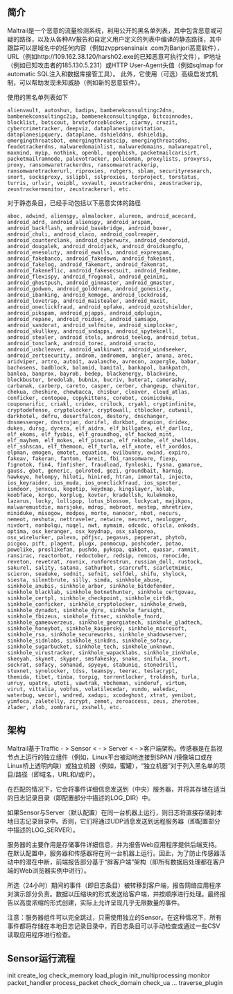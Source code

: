 ## 简介

Maltrail是一个恶意的流量检测系统，利用公开的黑名单列表，其中包含恶意或可疑的路径，以及从各种AV报告和自定义用户定义的列表中编译的静态路径，其中跟踪可以是域名中的任何内容（例如zvpprsensinaix .com为Banjori恶意软件），URL（例如http://109.162.38.120/harsh02.exe的已知恶意可执行文件），IP地址（例如已知攻击者的185.130.5.231）或HTTP User-Agent头值（例如sqlmap for automatic SQL注入和数据库接管工具）。 此外，它使用（可选）高级启发式机制，可以帮助发现未知威胁（例如新的恶意软件）。

使用的黑名单列表如下

```
alienvault, autoshun, badips, bambenekconsultingc2dns,
bambenekconsultingc2ip, bambenekconsultingdga, bitcoinnodes,
blocklist, botscout, bruteforceblocker, ciarmy, cruzit,
cybercrimetracker, deepviz, dataplanesipinvitation,
dataplanesipquery, dataplane, dshielddns, dshieldip, 
emergingthreatsbot, emergingthreatscip, emergingthreatsdns,
feodotrackerdns, malwaredomainlist, malwaredomains, malwarepatrol,
maxmind, myip, nothink, openbl, openphish, packetmailcarisirt,
packetmailramnode, palevotracker, policeman, proxylists, proxyrss,
proxy, ransomwaretrackerdns, ransomwaretrackerip,
ransomwaretrackerurl, riproxies, rutgers, sblam, securityresearch,
snort, socksproxy, sslipbl, sslproxies, torproject, torstatus,
turris, urlvir, voipbl, vxvault, zeustrackerdns, zeustrackerip,
zeustrackermonitor, zeustrackerurl, etc.
```

对于静态条目，已经手动包括以下恶意实体的路径

```
aboc, adwind, alienspy, almalocker, alureon, android_acecard, 
android_adrd, android_alienspy, android_arspam, 
android_backflash, android_basebridge, android_boxer, 
android_chuli, android_claco, android_coolreaper, 
android_counterclank, android_cyberwurx, android_dendoroid, 
android_dougalek, android_droidjack, android_droidkungfu, 
android_enesoluty, android_ewalls, android_exprespam, 
android_fakebanco, android_fakedown, android_fakeinst, 
android_fakelog, android_fakemart, android_fakemrat, 
android_fakeneflic, android_fakesecsuit, android_feabme, 
android_flexispy, android_frogonal, android_geinimi, 
android_ghostpush, android_ginmaster, android_gmaster, 
android_godwon, android_golddream, android_gonesixty, 
android_ibanking, android_kemoge, android_lockdroid, 
android_lovetrap, android_maistealer, android_maxit, 
android_oneclickfraud, android_opfake, android_ozotshielder, 
android_pikspam, android_pjapps, android_qdplugin, 
android_repane, android_roidsec, android_samsapo, 
android_sandorat, android_selfmite, android_simplocker, 
android_skullkey, android_sndapps, android_spytekcell, 
android_stealer, android_stels, android_teelog, android_tetus, 
android_tonclank, android_torec, android_uracto, 
android_usbcleaver, android_walkinwat, android_windseeker, 
android_zertsecurity, androm, andromem, angler, anuna, arec, 
aridviper, artro, autoit, avalanche, avrecon, axpergle, babar, 
bachosens, badblock, balamid, bamital, bankapol, bankpatch, 
banloa, banprox, bayrob, bedep, blackenergy, blackvine, 
blockbuster, bredolab, bubnix, bucriv, buterat, camerashy, 
carbanak, carberp, careto, casper, cerber, changeup, chanitor, 
chekua, cheshire, chewbacca, chisbur, cleaver, cloud_atlas, 
conficker, contopee, copykittens, corebot, cosmicduke, 
couponarific, criakl, cridex, crilock, cryakl, cryptinfinite, 
cryptodefense, cryptolocker, cryptowall, ctblocker, cutwail, 
darkhotel, defru, desertfalcon, destory, dnschanger, 
dnsmessenger, dnstrojan, dorifel, dorkbot, drapion, dridex, 
dukes, dursg, dyreza, elf_aidra, elf_billgates, elf_darlloz, 
elf_ekoms, elf_fysbis, elf_groundhog, elf_hacked_mint, 
elf_mayhem, elf_mokes, elf_pinscan, elf_rekoobe, elf_shelldos, 
elf_sshscan, elf_themoon, elf_turla, elf_xnote, elf_xorddos, 
elpman, emogen, emotet, equation, evilbunny, ewind, expiro, 
fakeav, fakeran, fantom, fareit, fbi_ransomware, fiexp, 
fignotok, fin4, finfisher, fraudload, fynloski, fysna, gamarue, 
gauss, gbot, generic, golroted, gozi, groundbait, harnig, 
hawkeye, helompy, hiloti, hinired, htran, immortal, injecto, 
ios_keyraider, ios_muda, ios_oneclickfraud, ios_specter, 
ismdoor, jenxcus, kegotip, keydnap, kingslayer, kolab, 
koobface, korgo, korplug, kovter, kradellsh, kulekmoko, 
lazarus, locky, lollipop, lotus_blossom, luckycat, majikpos, 
malwaremustdie, marsjoke, mdrop, mebroot, mestep, mhretriev, 
miniduke, misogow, modpos, morto, nanocor, nbot, necurs, 
nemeot, neshuta, nettraveler, netwire, neurevt, nexlogger, 
nivdort, nonbolqu, nuqel, nwt, nymaim, odcodc, oficla, onkods, 
optima, osx_keranger, osx_keydnap, osx_salgorea, 
osx_wirelurker, palevo, pdfjsc, pegasus, pepperat, phytob, 
picgoo, pift, plagent, plugx, ponmocup, poshcoder, potao, 
powelike, proslikefan, pushdo, pykspa, qakbot, quasar, ramnit, 
ransirac, reactorbot, redoctober, redsip, remcos, renocide, 
reveton, revetrat, rovnix, runforestrun, russian_doll, rustock, 
sakurel, sality, satana, sathurbot, scarcruft, scarletmimic, 
scieron, seaduke, sednit, sefnit, selfdel, shifu, shylock, 
siesta, silentbrute, silly, simda, sinkhole_abuse, 
sinkhole_anubis, sinkhole_arbor, sinkhole_bitdefender, 
sinkhole_blacklab, sinkhole_botnethunter, sinkhole_certgovau, 
sinkhole_certpl, sinkhole_checkpoint, sinkhole_cirtdk, 
sinkhole_conficker, sinkhole_cryptolocker, sinkhole_drweb, 
sinkhole_dynadot, sinkhole_dyre, sinkhole_farsight, 
sinkhole_fbizeus, sinkhole_fitsec, sinkhole_fnord, 
sinkhole_gameoverzeus, sinkhole_georgiatech, sinkhole_gladtech, 
sinkhole_honeybot, sinkhole_kaspersky, sinkhole_microsoft, 
sinkhole_rsa, sinkhole_secureworks, sinkhole_shadowserver, 
sinkhole_sidnlabs, sinkhole_sinkdns, sinkhole_sofacy, 
sinkhole_sugarbucket, sinkhole_tech, sinkhole_unknown, 
sinkhole_virustracker, sinkhole_wapacklabs, sinkhole_zinkhole, 
skeeyah, skynet, skyper, smsfakesky, snake, snifula, snort, 
sockrat, sofacy, sohanad, spyeye, stabuniq, stonedrill, 
stuxnet, synolocker, tdss, teamspy, teerac, teslacrypt, 
themida, tibet, tinba, torpig, torrentlocker, troldesh, turla, 
unruy, upatre, utoti, vawtrak, vbcheman, vinderuf, virtum, 
virut, vittalia, vobfus, volatilecedar, vundo, waledac, 
waterbug, wecorl, wndred, xadupi, xcodeghost, xtrat, yenibot, 
yimfoca, zaletelly, zcrypt, zemot, zeroaccess, zeus, zherotee, 
zlader, zlob, zombrari, zxshell, etc.
```

## 架构

Maltrail基于Traffic - > Sensor < - > Server < - >客户端架构。传感器是在监视节点上运行的独立组件（例如，Linux平台被动地连接到SPAN /镜像端口或在Linux桥上透明内联）或独立机器（例如，蜜罐），“独立机器”对于列入黑名单的项目/路径（即域名，URL和/或IP）。

在匹配的情况下，它会将事件详细信息发送到（中央）服务器，并将其存储在适当的日志记录目录（即配置部分中描述的LOG_DIR）中。

如果Sensor与Server（默认配置）在同一台机器上运行，则日志将直接存储到本地日志记录目录中。否则，它们将通过UDP消息发送到远程服务器（即配置部分中描述的LOG_SERVER）。

服务器的主要作用是存储事件详细信息，并为报告Web应用程序提供后端支持。在默认配置中，服务器和传感器将在同一台机器上运行。因此，为了防止传感器活动中的潜在中断，前端报告部分基于“胖客户端”架构（即所有数据后处理都在客户端的Web浏览器实例中进行）。

所选（24小时）期间的事件（即日志条目）被转移到客户端，报告网络应用程序对演示部分负责。数据以压缩块的形式发送给客户端，并按顺序进行处理。最终报告以高度浓缩的形式创建，实际上允许呈现几乎无限数量的事件。

注意：服务器组件可以完全跳过，只需使用独立的Sensor。在这种情况下，所有事件都将存储在本地日志记录目录中，而日志条目可以手动检查或通过一些CSV读取应用程序进行检查。

## Sensor运行流程

init
    create_log
    check_memory
    load_plugin
    init_multiprocessing
monitor
    packet_handler
        process_packet
            check_domain
            check_ua
            ...
            traverse_plugin
